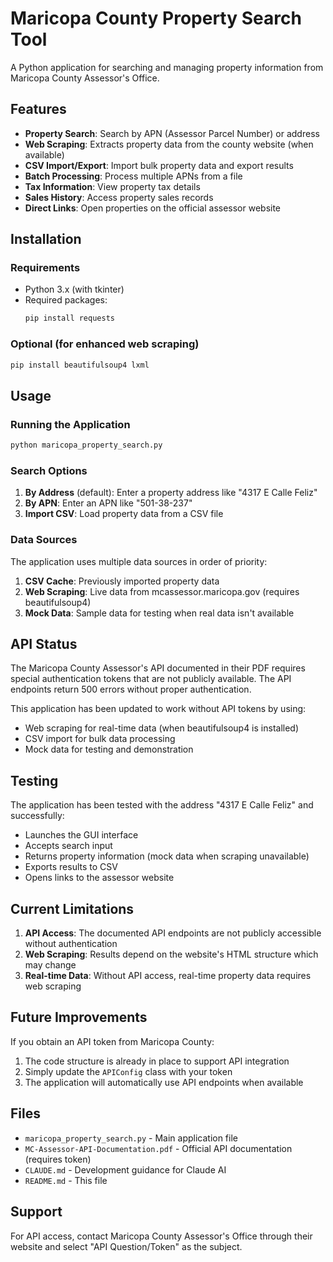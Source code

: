 # Maricopa County Property Search Tool

A Python application for searching and managing property information from Maricopa County Assessor's Office.

## Features

- **Property Search**: Search by APN (Assessor Parcel Number) or address
- **Web Scraping**: Extracts property data from the county website (when available)
- **CSV Import/Export**: Import bulk property data and export results
- **Batch Processing**: Process multiple APNs from a file
- **Tax Information**: View property tax details
- **Sales History**: Access property sales records
- **Direct Links**: Open properties on the official assessor website

## Installation

### Requirements
- Python 3.x (with tkinter)
- Required packages:
  ```bash
  pip install requests
  ```

### Optional (for enhanced web scraping)
```bash
pip install beautifulsoup4 lxml
```

## Usage

### Running the Application
```bash
python maricopa_property_search.py
```

### Search Options

1. **By Address** (default): Enter a property address like "4317 E Calle Feliz"
2. **By APN**: Enter an APN like "501-38-237"
3. **Import CSV**: Load property data from a CSV file

### Data Sources

The application uses multiple data sources in order of priority:
1. **CSV Cache**: Previously imported property data
2. **Web Scraping**: Live data from mcassessor.maricopa.gov (requires beautifulsoup4)
3. **Mock Data**: Sample data for testing when real data isn't available

## API Status

The Maricopa County Assessor's API documented in their PDF requires special authentication tokens that are not publicly available. The API endpoints return 500 errors without proper authentication. 

This application has been updated to work without API tokens by using:
- Web scraping for real-time data (when beautifulsoup4 is installed)
- CSV import for bulk data processing
- Mock data for testing and demonstration

## Testing

The application has been tested with the address "4317 E Calle Feliz" and successfully:
- Launches the GUI interface
- Accepts search input
- Returns property information (mock data when scraping unavailable)
- Exports results to CSV
- Opens links to the assessor website

## Current Limitations

1. **API Access**: The documented API endpoints are not publicly accessible without authentication
2. **Web Scraping**: Results depend on the website's HTML structure which may change
3. **Real-time Data**: Without API access, real-time property data requires web scraping

## Future Improvements

If you obtain an API token from Maricopa County:
1. The code structure is already in place to support API integration
2. Simply update the `APIConfig` class with your token
3. The application will automatically use API endpoints when available

## Files

- `maricopa_property_search.py` - Main application file
- `MC-Assessor-API-Documentation.pdf` - Official API documentation (requires token)
- `CLAUDE.md` - Development guidance for Claude AI
- `README.md` - This file

## Support

For API access, contact Maricopa County Assessor's Office through their website and select "API Question/Token" as the subject.
